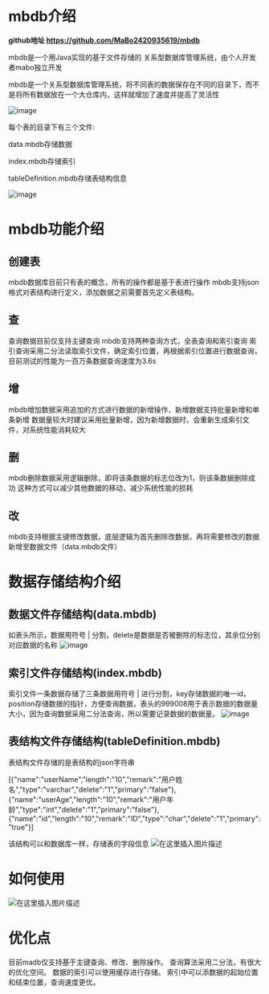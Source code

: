 

# mbdb介绍
**github地址   https://github.com/MaBo2420935619/mbdb**


mbdb是一个用Java实现的基于文件存储的 关系型数据库管理系统，由个人开发者mabo独立开发

mbdb是一个关系型数据库管理系统，将不同表的数据保存在不同的目录下，而不是将所有数据放在一个大仓库内，这样就增加了速度并提高了灵活性

![image](https://img-blog.csdnimg.cn/img_convert/c5df7e16c7df2f26bf6ed10c93c1bb80.png)


每个表的目录下有三个文件:

data.mbdb存储数据

index.mbdb存储索引

tableDefinition.mbdb存储表结构信息


![image](https://img-blog.csdnimg.cn/img_convert/c39e2af73d31a6897cb7c1694456af0b.png)



# mbdb功能介绍

## 创建表
mbdb数据库目前只有表的概念，所有的操作都是基于表进行操作
mbdb支持json格式对表结构进行定义，添加数据之前需要首先定义表结构。
## 查
查询数据目前仅支持主键查询
mbdb支持两种查询方式，全表查询和索引查询
索引查询采用二分法读取索引文件，确定索引位置，再根据索引位置进行数据查询，目前测试的性能为一百万条数据查询速度为3.6s
## 增
mbdb增加数据采用追加的方式进行数据的新增操作，新增数据支持批量新增和单条新增
数据量较大时建议采用批量新增，因为新增数据时，会重新生成索引文件，对系统性能消耗较大
## 删
mbdb删除数据采用逻辑删除，即将该条数据的标志位改为1，则该条数据删除成功
这种方式可以减少其他数据的移动，减少系统性能的损耗

## 改
mbdb支持根据主键修改数据，底层逻辑为首先删除改数据，再将需要修改的数据新增至数据文件（data.mbdb文件）

# 数据存储结构介绍

## 数据文件存储结构(data.mbdb)
如表头所示，数据用符号 | 分割，delete是数据是否被删除的标志位，其余位分别对应数据的名称
![image](https://img-blog.csdnimg.cn/img_convert/332df363379ded88175f780da070dcc9.png)

## 索引文件存储结构(index.mbdb)
索引文件一条数据存储了三条数据用符号 | 进行分割，key存储数据的唯一id，position存储数据的指针，方便查询数据，表头的999008用于表示数据的数据量大小，因为查询数据采用二分法查询，所以需要记录数据的数据量。
![image](https://img-blog.csdnimg.cn/img_convert/06108a686a628d82510e23098feebd68.png)


## 表结构文件存储结构(tableDefinition.mbdb)
表结构文件存储的是表结构的json字符串

[{"name":"userName","length":"10","remark":"用户姓名","type":"varchar","delete":"1","primary":"false"},{"name":"userAge","length":"10","remark":"用户年龄","type":"int","delete":"1","primary":"false"},{"name":"id","length":"10","remark":"ID","type":"char","delete":"1","primary":"true"}]

该结构可以和数据库一样，存储表的字段信息
![在这里插入图片描述](https://img-blog.csdnimg.cn/bb66581a6bd74b0e80e7b2205d6f0495.png)


# 如何使用
![在这里插入图片描述](https://img-blog.csdnimg.cn/8ebcfe01eaac413f80042bdfd061d2cd.png)

#  优化点
目前madb仅支持基于主键查询、修改、删除操作。
查询算法采用二分法，有很大的优化空间。
数据的索引可以使用缓存进行存储。
索引中可以添数据的起始位置和结束位置，查询速度更优。
